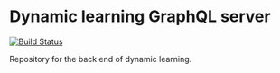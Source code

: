# Dynamic learning GraphQL server

[![Build Status](https://travis-ci.com/dynamic-learning/graphql-server.svg?branch=dev)](https://travis-ci.com/dynamic-learning/graphql-server)

Repository for the back end of dynamic learning.
